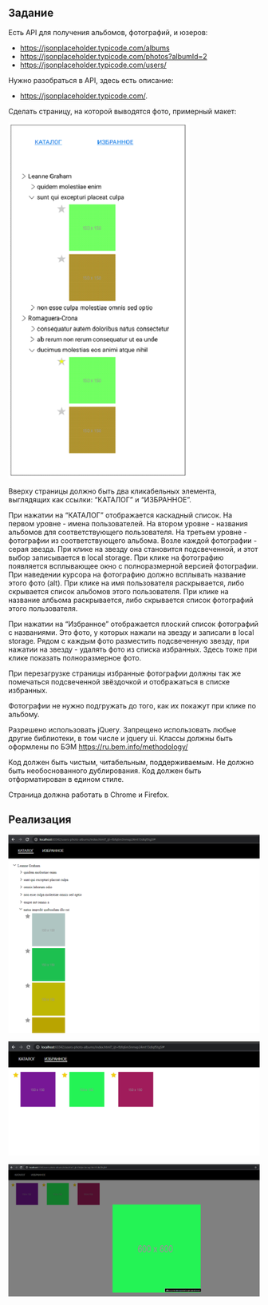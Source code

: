 ## Задание
Есть API для получения альбомов, фотографий, и юзеров:

* https://jsonplaceholder.typicode.com/albums
* https://jsonplaceholder.typicode.com/photos?albumId=2
* https://jsonplaceholder.typicode.com/users/

Нужно разобраться в API, здесь есть описание: 
* https://jsonplaceholder.typicode.com/.

Сделать страницу, на которой выводятся фото, примерный макет:

![task](https://github.com/helmetica/users-photo-albums/raw/master/screens/task.png)

Вверху страницы должно быть два кликабельных элемента, выглядящих как ссылки: “КАТАЛОГ” и “ИЗБРАННОЕ”.

При нажатии на “КАТАЛОГ” отображается каскадный список. 
На первом уровне - имена пользователей.
На втором уровне - названия альбомов для соответствующего пользователя.
На третьем уровне - фотографии из соответствующего альбома.
Возле каждой фотографии - серая звезда. При клике на звезду она становится подсвеченной, и этот выбор записывается в local storage.
При клике на фотографию появляется всплывающее окно с полноразмерной версией фотографии.
При наведении курсора на фотографию должно всплывать название этого фото (alt).
При клике на имя пользователя раскрывается, либо скрывается список альбомов этого пользователя.
При клике на название албьома раскрывается, либо скрывается список фотографий этого пользователя.

При нажатии на “Избранное” отображается плоский список фотографий с названиями. Это фото, у которых нажали на звезду и записали в local storage.
Рядом с каждым фото разместить подсвеченную звезду, при нажатии на звезду - удалять фото из списка избранных.
Здесь тоже при клике показать полноразмерное фото.

При перезагрузке страницы избранные фотографии должны так же помечаться подсвеченной звёздочкой и отображаться в списке избранных.

Фотографии не нужно подгружать до того, как их покажут при клике по альбому.

Разрешено использовать jQuery. Запрещено использовать любые другие библиотеки, в том числе и jquery ui.
Классы должны быть оформлены по БЭМ https://ru.bem.info/methodology/

Код должен быть чистым, читабельным, поддерживаемым.
Не должно быть необоснованного дублирования.
Код должен быть отформатирован в едином стиле.

Страница должна работать в Chrome и Firefox.

## Реализация

![task](https://github.com/helmetica/users-photo-albums/raw/master/screens/screen1.png)

![task](https://github.com/helmetica/users-photo-albums/raw/master/screens/screen2.png)

![task](https://github.com/helmetica/users-photo-albums/raw/master/screens/screen3.png)